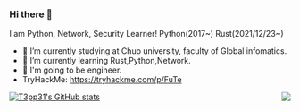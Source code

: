 ### Hi there 👋
I am Python, Network, Security Learner!
Python(2017~)
Rust(2021/12/23~)

- 🔭 I’m currently studying at Chuo university, faculty of Global infomatics.
- 🌱 I’m currently learning Rust,Python,Network.
- 📖 I'm going to be engineer.
- TryHackMe: https://tryhackme.com/p/FuTe
<!--
**Fu-Te/Fu-Te** is a ✨ _special_ ✨ repository because its `README.md` (this file) appears on your GitHub profile.

Here are some ideas to get you started:


- 👯 I’m looking to collaborate on ...
- 🤔 I’m looking for help with ...
- 💬 Ask me about ...
- 📫 How to reach me: ...
- 😄 Pronouns: ...
- ⚡ Fun fact: ...
-->
[![T3pp31's GitHub stats](https://github-readme-stats.vercel.app/api?username=T3pp31&theme=vue-dark&show_icons=true)](https://github.com/T3pp31/github-readme-stats)
<a href="https://github.com/anuraghazra/github-readme-stats">
  <img align="right" src="https://github-readme-stats.vercel.app/api/top-langs/?username=T3pp31" />
</a>

